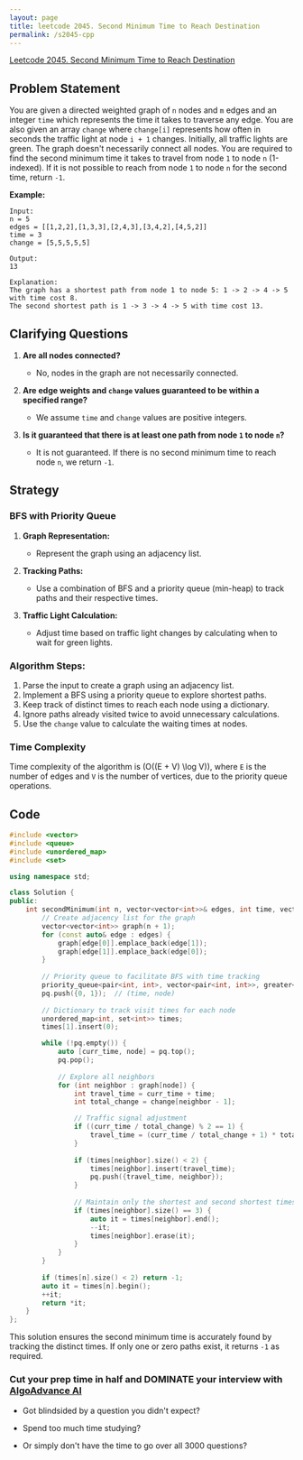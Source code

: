 ```yaml
---
layout: page
title: leetcode 2045. Second Minimum Time to Reach Destination
permalink: /s2045-cpp
---
```

[Leetcode 2045. Second Minimum Time to Reach Destination](https://algoadvance.github.io/algoadvance/l2045)
## Problem Statement

You are given a directed weighted graph of `n` nodes and `m` edges and an integer `time` which represents the time it takes to traverse any edge. You are also given an array `change` where `change[i]` represents how often in seconds the traffic light at node `i + 1` changes. Initially, all traffic lights are green. The graph doesn't necessarily connect all nodes. You are required to find the second minimum time it takes to travel from node `1` to node `n` (1-indexed). If it is not possible to reach from node `1` to node `n` for the second time, return `-1`.

**Example:**

```plaintext
Input:
n = 5
edges = [[1,2,2],[1,3,3],[2,4,3],[3,4,2],[4,5,2]]
time = 3
change = [5,5,5,5,5]

Output:
13

Explanation:
The graph has a shortest path from node 1 to node 5: 1 -> 2 -> 4 -> 5 with time cost 8.
The second shortest path is 1 -> 3 -> 4 -> 5 with time cost 13.
```

## Clarifying Questions

1. **Are all nodes connected?**
   - No, nodes in the graph are not necessarily connected.
   
2. **Are edge weights and `change` values guaranteed to be within a specified range?**
   - We assume `time` and `change` values are positive integers.
   
3. **Is it guaranteed that there is at least one path from node `1` to node `n`?**
   - It is not guaranteed. If there is no second minimum time to reach node `n`, we return `-1`.

## Strategy

### BFS with Priority Queue
1. **Graph Representation:**
   - Represent the graph using an adjacency list.
   
2. **Tracking Paths:**
   - Use a combination of BFS and a priority queue (min-heap) to track paths and their respective times.
   
3. **Traffic Light Calculation:**
   - Adjust time based on traffic light changes by calculating when to wait for green lights.

### Algorithm Steps:
1. Parse the input to create a graph using an adjacency list.
2. Implement a BFS using a priority queue to explore shortest paths.
3. Keep track of distinct times to reach each node using a dictionary.
4. Ignore paths already visited twice to avoid unnecessary calculations.
5. Use the `change` value to calculate the waiting times at nodes.

### Time Complexity
Time complexity of the algorithm is \(O((E + V) \log V)\), where `E` is the number of edges and `V` is the number of vertices, due to the priority queue operations.

## Code

```cpp
#include <vector>
#include <queue>
#include <unordered_map>
#include <set>

using namespace std;

class Solution {
public:
    int secondMinimum(int n, vector<vector<int>>& edges, int time, vector<int>& change) {
        // Create adjacency list for the graph
        vector<vector<int>> graph(n + 1);
        for (const auto& edge : edges) {
            graph[edge[0]].emplace_back(edge[1]);
            graph[edge[1]].emplace_back(edge[0]);
        }
        
        // Priority queue to facilitate BFS with time tracking
        priority_queue<pair<int, int>, vector<pair<int, int>>, greater<>> pq;
        pq.push({0, 1});  // (time, node)
        
        // Dictionary to track visit times for each node
        unordered_map<int, set<int>> times;
        times[1].insert(0);

        while (!pq.empty()) {
            auto [curr_time, node] = pq.top();
            pq.pop();
          
            // Explore all neighbors
            for (int neighbor : graph[node]) {
                int travel_time = curr_time + time;
                int total_change = change[neighbor - 1];

                // Traffic signal adjustment
                if ((curr_time / total_change) % 2 == 1) {
                    travel_time = (curr_time / total_change + 1) * total_change + time;
                }
                
                if (times[neighbor].size() < 2) {
                    times[neighbor].insert(travel_time);
                    pq.push({travel_time, neighbor});
                }
                
                // Maintain only the shortest and second shortest times to a node
                if (times[neighbor].size() == 3) {
                    auto it = times[neighbor].end();
                    --it;
                    times[neighbor].erase(it);
                }
            }
        }
        
        if (times[n].size() < 2) return -1;
        auto it = times[n].begin();
        ++it;
        return *it;
    }
};
```

This solution ensures the second minimum time is accurately found by tracking the distinct times. If only one or zero paths exist, it returns `-1` as required.


### Cut your prep time in half and DOMINATE your interview with [AlgoAdvance AI](https://algoAdvance.com)

- Got blindsided by a question you didn't expect?

- Spend too much time studying?

- Or simply don't have the time to go over all 3000 questions?

